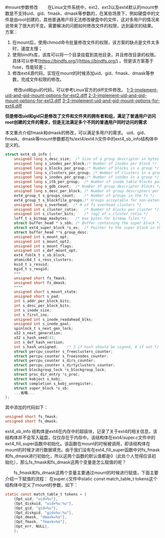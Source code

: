 #mount参数修改
&emsp;&emsp;在Linux文件系统中，ext2、ext3以及ext4默认的mount参数是不支持uid、gid、fmask、dmask等参数的，在某些场景下，例如硬盘中的文件是由root创建的，其他普通用户将无法修改硬盘中的文件，这对多用户的情况来说带来了很大的不变。需要解决的问题如何修改文件的权限，达到最优的结果。
方案：
1. 在mount后，使用chmod命令批量修改文件的权限，该方案的缺点是文件太多时，速度太慢；
2. 使用bindfs库，该库可以将一个目录挂载到其他目录，并且修改目录的权限。具体可以参考[https://bindfs.org/](https://bindfs.org/) 。但是该方案基于fuse，性能较差；
3. 修改ext4源代码，实现在mount的时候添加uid、gid、fmask、dmask等参数，完成文件权限的修改。

&emsp;&emsp;修改uid和giu的代码，可以参考Linux官方的diff文件修改。
[1-3-implement-uid-and-gid-mount-options-for-ext2.diff](/assets/1-3-implement-uid-and-gid-mount-options-for-ext2.diff)
[2-3-implement-uid-and-gid-mount-options-for-ext3.diff](/assets/2-3-implement-uid-and-gid-mount-options-for-ext3.diff)
[3-3-implement-uid-and-gid-mount-options-for-ext4.diff](/assets/3-3-implement-uid-and-gid-mount-options-for-ext4.diff)

**但是修改uid和gid只是修改了文件和文件夹的拥有者和组，满足了普通用户访问root创建的文件的需求，但是无法满足多个不同的普通用户同时访问的需求**

本文重点介绍fmask和dmask的修改，可以满足多用户的需求。
uid、gid、fmask、dmask等mount参数都在fs/ext4/ext4.h文件中的ext4_sb_info结构体中定义的。
```c
struct ext4_sb_info {
	unsigned long s_desc_size;	/* Size of a group descriptor in bytes */
	unsigned long s_inodes_per_block;/* Number of inodes per block */
	unsigned long s_blocks_per_group;/* Number of blocks in a group */
	unsigned long s_clusters_per_group; /* Number of clusters in a group */
	unsigned long s_inodes_per_group;/* Number of inodes in a group */
	unsigned long s_itb_per_group;	/* Number of inode table blocks per group */
	unsigned long s_gdb_count;	/* Number of group descriptor blocks */
	unsigned long s_desc_per_block;	/* Number of group descriptors per block */
	ext4_group_t s_groups_count;	/* Number of groups in the fs */
	ext4_group_t s_blockfile_groups;/* Groups acceptable for non-extent files */
	unsigned long s_overhead;  /* # of fs overhead clusters */
	unsigned int s_cluster_ratio;	/* Number of blocks per cluster */
	unsigned int s_cluster_bits;	/* log2 of s_cluster_ratio */
	loff_t s_bitmap_maxbytes;	/* max bytes for bitmap files */
	struct buffer_head * s_sbh;	/* Buffer containing the super block */
	struct ext4_super_block *s_es;	/* Pointer to the super block in the buffer */
	struct buffer_head **s_group_desc;
	unsigned int s_mount_opt;
	unsigned int s_mount_opt2;
	unsigned int s_mount_flags;
	unsigned int s_def_mount_opt;
	ext4_fsblk_t s_sb_block;
	atomic64_t s_resv_clusters;
	kuid_t s_resuid;
	kgid_t s_resgid;
	***
	unsigned short fs_fmask; 
	unsigned short fs_dmask;
	****
	unsigned short s_mount_state;
	unsigned short s_pad;
	int s_addr_per_block_bits;
	int s_desc_per_block_bits;
	int s_inode_size;
	int s_first_ino;
	unsigned int s_inode_readahead_blks;
	unsigned int s_inode_goal;
	spinlock_t s_next_gen_lock;
	u32 s_next_generation;
	u32 s_hash_seed[4];
	int s_def_hash_version;
	int s_hash_unsigned;	/* 3 if hash should be signed, 0 if not */
	struct percpu_counter s_freeclusters_counter;
	struct percpu_counter s_freeinodes_counter;
	struct percpu_counter s_dirs_counter;
	struct percpu_counter s_dirtyclusters_counter;
	struct blockgroup_lock *s_blockgroup_lock;
	struct proc_dir_entry *s_proc;
	struct kobject s_kobj;
	struct completion s_kobj_unregister;
	struct super_block *s_sb;
	...省略...
};
```
其中添加的代码如下：
```c
unsigned short fs_fmask;
unsigned short fs_dmask;
```
ext4_sb_info 结构体是ext4在内存中的超级块，记录了关于ext4的相关信息，该结构体并不会写入磁盘，仅仅存在于内存中。该结构体在ext4/super.c文件中的ext4_fill_super函数中初始化。该函数在mount的时候被调用，即该结构体在mount的时候才进行数据填充。由于我们没有在ext4_fill_super函数中对fs_fmask和fs_dmask进行初始化，所以这两个函数的默认值都是0（此处个人觉得应该初始化），那么fs_fmask和fs_dmask这两个变量是怎么赋值的呢？

&emsp;&emsp;fs_fmask和fs_dmask这两个变量主要通过mount的时候进行赋值，下面主要介绍一下赋值的流程：
在super.c文件中static const match_table_t tokens这个结构体中定义了mount的参数，如下：
```c	
static const match_table_t tokens = {
	{Opt_uid, "uid=%u"},
	{Opt_diskuid, "uid=%u:%u"},
	{Opt_gid, "gid=%u"},
	{Opt_diskgid, "gid=%u:%u"},
	{Opt_dmask, "dmask=%o"},
	{Opt_fmask, "fmask=%o"},
	{Opt_err, NULL},
	};
```


